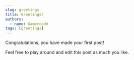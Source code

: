```yaml
---
slug: greetings
title: Greetings!
authors:
  - name: Gamercade
tags: [greetings]
---
```


Congratulations, you have made your first post!

Feel free to play around and edit this post as much you like.
